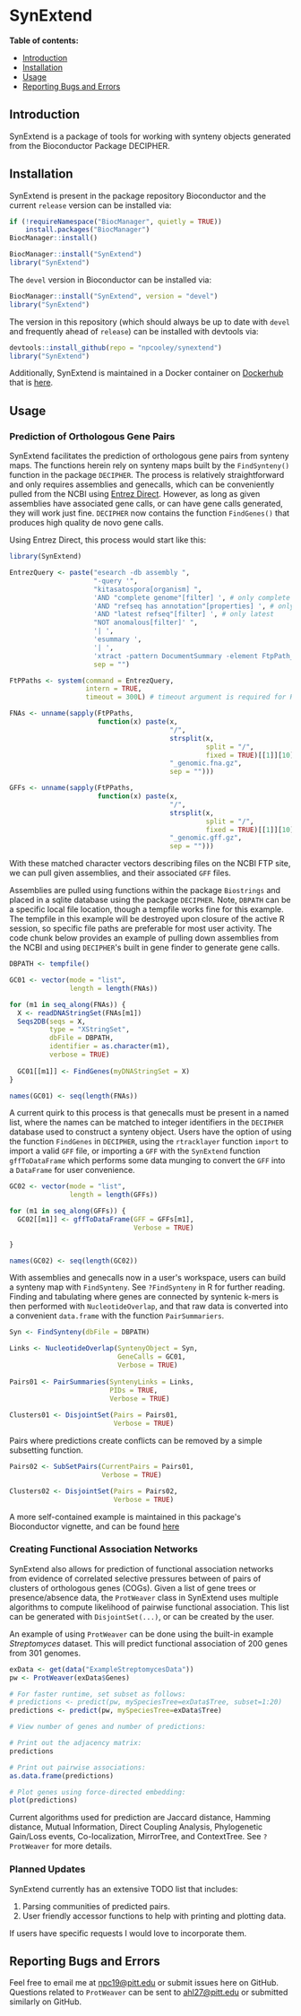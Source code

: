# SynExtend

**Table of contents:**
- [Introduction](#introduction)
- [Installation](#installation)
- [Usage](#usage)
- [Reporting Bugs and Errors](#Reporting-Bugs-and-Errors)

## Introduction

SynExtend is a package of tools for working with synteny objects generated from the Bioconductor Package DECIPHER.

## Installation

SynExtend is present in the package repository Bioconductor and the current `release` version can be installed via:

```r
if (!requireNamespace("BiocManager", quietly = TRUE))
    install.packages("BiocManager")
BiocManager::install()

BiocManager::install("SynExtend")
library("SynExtend")
```

The `devel` version in Bioconductor can be installed via:

```r
BiocManager::install("SynExtend", version = "devel")
library("SynExtend")
```

The version in this repository (which should always be up to date with `devel` and frequently ahead of `release`) can be installed with devtools via:

```r
devtools::install_github(repo = "npcooley/synextend")
library("SynExtend")
```

Additionally, SynExtend is maintained in a Docker container on [Dockerhub](https://hub.docker.com/repository/docker/npcooley/synextend) that is [here](https://github.com/npcooley/SynContainer).

## Usage

### Prediction of Orthologous Gene Pairs

SynExtend facilitates the prediction of orthologous gene pairs from synteny maps. The functions herein rely on synteny maps built by the `FindSynteny()` function in the package `DECIPHER`. The process is relatively straightforward and only requires assemblies and genecalls, which can be conveniently pulled from the NCBI using [Entrez Direct](https://www.ncbi.nlm.nih.gov/books/NBK179288/). However, as long as given assemblies have associated gene calls, or can have gene calls generated, they will work just fine. `DECIPHER` now contains the function `FindGenes()` that produces high quality de novo gene calls.

Using Entrez Direct, this process would start like this:
```r
library(SynExtend)

EntrezQuery <- paste("esearch -db assembly ",
                     "-query '",
                     "kitasatospora[organism] ",
                     'AND "complete genome"[filter] ', # only complete genomes
                     'AND "refseq has annotation"[properties] ', # only genomes with annotations
                     'AND "latest refseq"[filter] ', # only latest
                     "NOT anomalous[filter]' ",
                     '| ',
                     'esummary ',
                     '| ',
                     'xtract -pattern DocumentSummary -element FtpPath_RefSeq',
                     sep = "")

FtPPaths <- system(command = EntrezQuery,
                   intern = TRUE,
                   timeout = 300L) # timeout argument is required for RStudio only

FNAs <- unname(sapply(FtPPaths,
                      function(x) paste(x,
                                        "/",
                                        strsplit(x,
                                                 split = "/",
                                                 fixed = TRUE)[[1]][10],
                                        "_genomic.fna.gz",
                                        sep = "")))

GFFs <- unname(sapply(FtPPaths,
                      function(x) paste(x,
                                        "/",
                                        strsplit(x,
                                                 split = "/",
                                                 fixed = TRUE)[[1]][10],
                                        "_genomic.gff.gz",
                                        sep = "")))
```

With these matched character vectors describing files on the NCBI FTP site, we can pull given assemblies, and their associated `GFF` files.

Assemblies are pulled using functions within the package `Biostrings` and placed in a sqlite database using the package `DECIPHER`. Note, `DBPATH` can be a specific local file location, though a tempfile works fine for this example. The tempfile in this example will be destroyed upon closure of the active R session, so specific file paths are preferable for most user activity. The code chunk below provides an example of pulling down assemblies from the NCBI and using `DECIPHER`'s built in gene finder to generate gene calls.

```r
DBPATH <- tempfile()

GC01 <- vector(mode = "list",
               length = length(FNAs))

for (m1 in seq_along(FNAs)) {
  X <- readDNAStringSet(FNAs[m1])
  Seqs2DB(seqs = X,
          type = "XStringSet",
          dbFile = DBPATH,
          identifier = as.character(m1),
          verbose = TRUE)
  
  GC01[[m1]] <- FindGenes(myDNAStringSet = X)
}

names(GC01) <- seq(length(FNAs))
```

A current quirk to this process is that genecalls must be present in a named list, where the names can be matched to integer identifiers in the `DECIPHER` database used to construct a synteny object. Users have the option of using the function `FindGenes` in `DECIPHER`, using the `rtracklayer` function `import` to import a valid `GFF` file, or importing a `GFF` with the `SynExtend` function `gffToDataFrame` which performs some data munging to convert the `GFF` into a `DataFrame` for user convenience.

```r
GC02 <- vector(mode = "list",
               length = length(GFFs))

for (m1 in seq_along(GFFs)) {
  GC02[[m1]] <- gffToDataFrame(GFF = GFFs[m1],
                               Verbose = TRUE)
  
}

names(GC02) <- seq(length(GC02))
```

With assemblies and genecalls now in a user's workspace, users can build a synteny map with `FindSynteny`. See `?FindSynteny` in R for further reading. Finding and tabulating where genes are connected by syntenic k-mers is then performed with `NucleotideOverlap`, and that raw data is converted into a convenient `data.frame` with the function `PairSummariers`.

```r
Syn <- FindSynteny(dbFile = DBPATH)

Links <- NucleotideOverlap(SyntenyObject = Syn,
                           GeneCalls = GC01,
                           Verbose = TRUE)
                           
Pairs01 <- PairSummaries(SyntenyLinks = Links,
                         PIDs = TRUE,
                         Verbose = TRUE)
                             
Clusters01 <- DisjointSet(Pairs = Pairs01,
                          Verbose = TRUE)
```

Pairs where predictions create conflicts can be removed by a simple subsetting function.

```r
Pairs02 <- SubSetPairs(CurrentPairs = Pairs01,
                       Verbose = TRUE)

Clusters02 <- DisjointSet(Pairs = Pairs02,
                          Verbose = TRUE)
```


A more self-contained example is maintained in this package's Bioconductor vignette, and can be found [here](https://www.bioconductor.org/packages/release/bioc/html/SynExtend.html)

### Creating Functional Association Networks

SynExtend also allows for prediction of functional association networks from evidence of correlated selective pressures between of pairs of clusters of orthologous genes (COGs). Given a list of gene trees or presence/absence data, the `ProtWeaver` class in SynExtend uses multiple algorithms to compute likelihood of pairwise functional association. This list can be generated with `DisjointSet(...)`, or can be created by the user. 

An example of using `ProtWeaver` can be done using the built-in example *Streptomyces* dataset. This will predict functional association of 200 genes from 301 genomes. 

```r
exData <- get(data("ExampleStreptomycesData"))
pw <- ProtWeaver(exData$Genes)

# For faster runtime, set subset as follows:
# predictions <- predict(pw, mySpeciesTree=exData$Tree, subset=1:20)
predictions <- predict(pw, mySpeciesTree=exData$Tree)

# View number of genes and number of predictions:

# Print out the adjacency matrix:
predictions

# Print out pairwise associations:
as.data.frame(predictions)

# Plot genes using force-directed embedding:
plot(predictions)
```

Current algorithms used for prediction are Jaccard distance, Hamming distance, Mutual Information, Direct Coupling Analysis, Phylogenetic Gain/Loss events, Co-localization, MirrorTree, and ContextTree. See `?ProtWeaver` for more details.

### Planned Updates

SynExtend currently has an extensive TODO list that includes:
1. Parsing communities of predicted pairs.
2. User friendly accessor functions to help with printing and plotting data.

If users have specific requests I would love to incorporate them.

## Reporting Bugs and Errors

Feel free to email me at npc19@pitt.edu or submit issues here on GitHub. Questions related to `ProtWeaver` can be sent to ahl27@pitt.edu or submitted similarly on GitHub.
